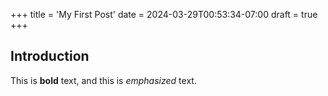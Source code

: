 +++
title = 'My First Post'
date = 2024-03-29T00:53:34-07:00
draft = true
+++

## Introduction

This is **bold** text, and this is *emphasized* text.
